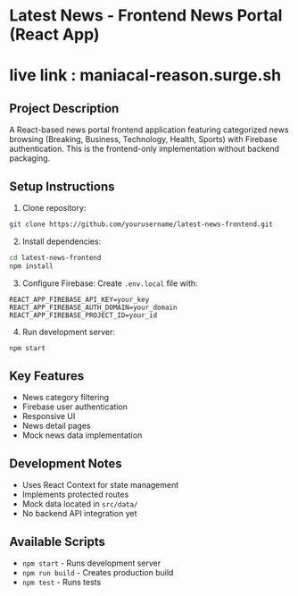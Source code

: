 # Latest News - Frontend News Portal (React App)

# live link : maniacal-reason.surge.sh

## Project Description

A React-based news portal frontend application featuring categorized news
browsing (Breaking, Business, Technology, Health, Sports) with Firebase
authentication. This is the frontend-only implementation without backend
packaging.

## Setup Instructions

1. Clone repository:

```bash
git clone https://github.com/yourusername/latest-news-frontend.git
```

2. Install dependencies:

```bash
cd latest-news-frontend
npm install
```

3. Configure Firebase: Create `.env.local` file with:

```
REACT_APP_FIREBASE_API_KEY=your_key
REACT_APP_FIREBASE_AUTH_DOMAIN=your_domain
REACT_APP_FIREBASE_PROJECT_ID=your_id
```

4. Run development server:

```bash
npm start
```

## Key Features

- News category filtering
- Firebase user authentication
- Responsive UI
- News detail pages
- Mock news data implementation

## Development Notes

- Uses React Context for state management
- Implements protected routes
- Mock data located in `src/data/`
- No backend API integration yet

## Available Scripts

- `npm start` - Runs development server
- `npm run build` - Creates production build
- `npm test` - Runs tests
